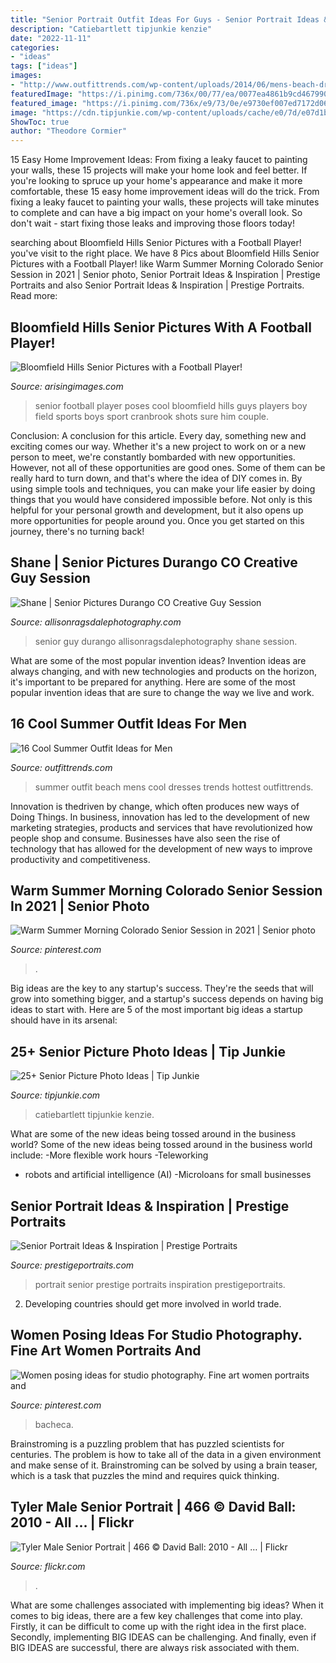 ```yaml
---
title: "Senior Portrait Outfit Ideas For Guys - Senior Portrait Ideas &amp; Inspiration"
description: "Catiebartlett tipjunkie kenzie"
date: "2022-11-11"
categories:
- "ideas"
tags: ["ideas"]
images:
- "http://www.outfittrends.com/wp-content/uploads/2014/06/mens-beach-dresses.jpg"
featuredImage: "https://i.pinimg.com/736x/00/77/ea/0077ea4861b9cd467990d4af34919df6.jpg"
featured_image: "https://i.pinimg.com/736x/e9/73/0e/e9730ef007ed7172d061b327f7517d8d.jpg"
image: "https://cdn.tipjunkie.com/wp-content/uploads/cache/e0/7d/e07d1b6f40316c36062cc21fe654dcd6.jpg"
ShowToc: true
author: "Theodore Cormier"
---
```



15 Easy Home Improvement Ideas: From fixing a leaky faucet to painting your walls, these 15 projects will make your home look and feel better.
If you're looking to spruce up your home's appearance and make it more comfortable, these 15 easy home improvement ideas will do the trick. From fixing a leaky faucet to painting your walls, these projects will take minutes to complete and can have a big impact on your home's overall look. So don't wait - start fixing those leaks and improving those floors today!

	

		
searching about Bloomfield Hills Senior Pictures with a Football Player! you've visit to the right place. We have 8 Pics about Bloomfield Hills Senior Pictures with a Football Player! like Warm Summer Morning Colorado Senior Session in 2021 | Senior photo, Senior Portrait Ideas &amp; Inspiration | Prestige Portraits and also Senior Portrait Ideas &amp; Inspiration | Prestige Portraits. Read more:
		
    
## Bloomfield Hills Senior Pictures With A Football Player!

<img loading=lazy src="https://www.arisingimages.com/blog/images/2014/2014-12/michigan-football-player-senior-pictures-1.jpg" onerror="this.onerror=null;this.src='https://tse3.mm.bing.net/th?id=OIP.3Ut2px82PATAmDexgrfQ6wHaLj&amp;pid=15.1';" alt="Bloomfield Hills Senior Pictures with a Football Player!">

_Source: arisingimages.com_

>senior football player poses cool bloomfield hills guys players boy field sports boys sport cranbrook shots sure him couple. 

	

Conclusion: A conclusion for this article.
Every day, something new and exciting comes our way. Whether it's a new project to work on or a new person to meet, we're constantly bombarded with new opportunities. However, not all of these opportunities are good ones. Some of them can be really hard to turn down, and that's where the idea of DIY comes in.
By using simple tools and techniques, you can make your life easier by doing things that you would have considered impossible before. Not only is this helpful for your personal growth and development, but it also opens up more opportunities for people around you. Once you get started on this journey, there's no turning back!

    
## Shane | Senior Pictures Durango CO Creative Guy Session

<img loading=lazy src="https://allisonragsdalephotography.com/wp-content/uploads/2013/07/allisonragsdalephotography-7208.jpg" onerror="this.onerror=null;this.src='https://tse2.mm.bing.net/th?id=OIP.yogdnQDo5MDy8HG7eYrjIQHaE7&amp;pid=15.1';" alt="Shane | Senior Pictures Durango CO Creative Guy Session">

_Source: allisonragsdalephotography.com_

>senior guy durango allisonragsdalephotography shane session. 

	

What are some of the most popular invention ideas?
Invention ideas are always changing, and with new technologies and products on the horizon, it's important to be prepared for anything. Here are some of the most popular invention ideas that are sure to change the way we live and work.

    
## 16 Cool Summer Outfit Ideas For Men

<img loading=lazy src="http://www.outfittrends.com/wp-content/uploads/2014/06/mens-beach-dresses.jpg" onerror="this.onerror=null;this.src='https://tse3.mm.bing.net/th?id=OIP.MqWdhPNRvLfPeVYmGxcVbgHaLG&amp;pid=15.1';" alt="16 Cool Summer Outfit Ideas for Men">

_Source: outfittrends.com_

>summer outfit beach mens cool dresses trends hottest outfittrends. 

	

Innovation is thedriven by change, which often produces new ways of Doing Things. In business, innovation has led to the development of new marketing strategies, products and services that have revolutionized how people shop and consume. Businesses have also seen the rise of technology that has allowed for the development of new ways to improve productivity and competitiveness.

    
## Warm Summer Morning Colorado Senior Session In 2021 | Senior Photo

<img loading=lazy src="https://i.pinimg.com/736x/00/77/ea/0077ea4861b9cd467990d4af34919df6.jpg" onerror="this.onerror=null;this.src='https://tse2.mm.bing.net/th?id=OIP.3HVXboaADjvGo1tiyV9J_AHaLH&amp;pid=15.1';" alt="Warm Summer Morning Colorado Senior Session in 2021 | Senior photo">

_Source: pinterest.com_

>. 

	

Big ideas are the key to any startup's success. They're the seeds that will grow into something bigger, and a startup's success depends on having big ideas to start with. Here are 5 of the most important big ideas a startup should have in its arsenal: 

    
## 25+ Senior Picture Photo Ideas | Tip Junkie

<img loading=lazy src="https://cdn.tipjunkie.com/wp-content/uploads/cache/e0/7d/e07d1b6f40316c36062cc21fe654dcd6.jpg" onerror="this.onerror=null;this.src='https://tse3.mm.bing.net/th?id=OIP._PznnOrwfyx6Qi8xBvZL3QHaE3&amp;pid=15.1';" alt="25+ Senior Picture Photo Ideas | Tip Junkie">

_Source: tipjunkie.com_

>catiebartlett tipjunkie kenzie. 

	

What are some of the new ideas being tossed around in the business world?
Some of the new ideas being tossed around in the business world include: 
-More flexible work hours 
-Teleworking 
- robots and artificial intelligence (AI) 
-Microloans for small businesses

    
## Senior Portrait Ideas &amp; Inspiration | Prestige Portraits

<img loading=lazy src="https://prestigeportraits.com/wp-content/themes/prestige/assets/build/images/galleries/gallery-2/gallery-image-3.jpg" onerror="this.onerror=null;this.src='https://tse4.mm.bing.net/th?id=OIP.nX4ZxxTdOoGDSyKzVziLgAHaLG&amp;pid=15.1';" alt="Senior Portrait Ideas &amp; Inspiration | Prestige Portraits">

_Source: prestigeportraits.com_

>portrait senior prestige portraits inspiration prestigeportraits. 

	

2. Developing countries should get more involved in world trade.

    
## Women Posing Ideas For Studio Photography. Fine Art Women Portraits And

<img loading=lazy src="https://i.pinimg.com/736x/e9/73/0e/e9730ef007ed7172d061b327f7517d8d.jpg" onerror="this.onerror=null;this.src='https://tse3.mm.bing.net/th?id=OIP.MvvCj8WeAnaq8ohq408QywHaLH&amp;pid=15.1';" alt="Women posing ideas for studio photography. Fine art women portraits and">

_Source: pinterest.com_

>bacheca. 

	

Brainstroming is a puzzling problem that has puzzled scientists for centuries. The problem is how to take all of the data in a given environment and make sense of it. Brainstroming can be solved by using a brain teaser, which is a task that puzzles the mind and requires quick thinking.

    
## Tyler Male Senior Portrait | 466 © David Ball: 2010 - All … | Flickr

<img loading=lazy src="https://c2.staticflickr.com/4/3410/4573906863_b8655bac65_b.jpg" onerror="this.onerror=null;this.src='https://tse3.mm.bing.net/th?id=OIP.heG-VMQnH12FnE1wwwt_CwHaLG&amp;pid=15.1';" alt="Tyler Male Senior Portrait | 466 © David Ball: 2010 - All … | Flickr">

_Source: flickr.com_

>. 

	

What are some challenges associated with implementing big ideas?
When it comes to big ideas, there are a few key challenges that come into play. Firstly, it can be difficult to come up with the right idea in the first place. Secondly, implementing BIG IDEAS can be challenging. And finally, even if BIG IDEAS are successful, there are always risk associated with them.

